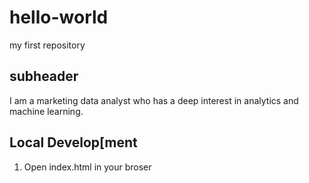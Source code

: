 # hello-world
my first repository

## subheader
I am a marketing data analyst who has a deep interest in analytics and machine learning.

## Local Develop[ment

1. Open index.html in your broser